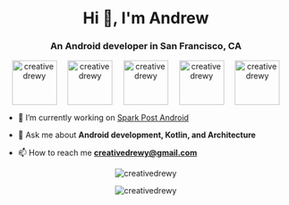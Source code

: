 <h1 align="center">Hi 👋, I'm Andrew</h1>
<h3 align="center">An Android developer in San Francisco, CA</h3>

<p align="center">
<a href="https://twitter.com/creativedrewy" target="blank"><img align="center" src="https://cdn.jsdelivr.net/npm/simple-icons@3.0.1/icons/twitter.svg" alt="creativedrewy" height="80" width="80" /></a>&nbsp;&nbsp;&nbsp;&nbsp;
<a href="https://linkedin.com/in/creativedrewy" target="blank"><img align="center" src="https://cdn.jsdelivr.net/npm/simple-icons@3.0.1/icons/linkedin.svg" alt="creativedrewy" height="80" width="80" /></a>&nbsp;&nbsp;&nbsp;&nbsp;
<a href="https://instagram.com/creativedrewy" target="blank"><img align="center" src="https://cdn.jsdelivr.net/npm/simple-icons@3.0.1/icons/instagram.svg" alt="creativedrewy" height="80" width="80" /></a>&nbsp;&nbsp;&nbsp;&nbsp;
<a href="https://www.behance.net/creativedrewy" target="blank"><img align="center" src="https://cdn.jsdelivr.net/npm/simple-icons@3.0.1/icons/behance.svg" alt="creativedrewy" height="80" width="80" /></a>&nbsp;&nbsp;&nbsp;&nbsp;
<a href="https://www.youtube.com/c/creativedrewy" target="blank"><img align="center" src="https://cdn.jsdelivr.net/npm/simple-icons@3.0.1/icons/youtube.svg" alt="creativedrewy" height="80" width="80" /></a>
</p>

- 🔭  I’m currently working on [Spark Post Android](https://play.google.com/store/apps/details?id=com.adobe.spark.post&hl=en_US)

- 💬  Ask me about **Android development, Kotlin, and Architecture**

- 📫  How to reach me **creativedrewy@gmail.com**

<p align="center"><img src="https://komarev.com/ghpvc/?username=creativedrewy" alt="creativedrewy" /></p>
<p align="center"><img src="https://github-readme-stats.vercel.app/api?username=creativedrewy&show_icons=true" alt="creativedrewy" /></p>

